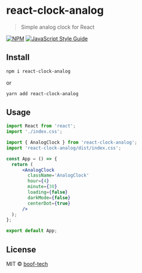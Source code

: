 # react-clock-analog

> Simple analog clock for React

[![NPM](https://img.shields.io/npm/v/react-clock-analog.svg)](https://www.npmjs.com/package/react-clock-analog) [![JavaScript Style Guide](https://img.shields.io/badge/code_style-standard-brightgreen.svg)](https://standardjs.com)

## Install

```bash
npm i react-clock-analog
```
or
```bash
yarn add react-clock-analog
```

## Usage

```jsx
import React from 'react';
import './index.css';

import { AnalogClock } from 'react-clock-analog';
import 'react-clock-analog/dist/index.css';

const App = () => {
  return (
      <AnalogClock
        className='AnalogClock'
        hour={4}
        minute={30}
        loading={false}
        darkMode={false}
        centerDot={true}
      />
  );
};

export default App;

```

## License

MIT © [boof-tech](https://github.com/boof-tech)
